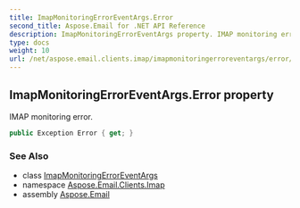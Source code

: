 ```yaml
---
title: ImapMonitoringErrorEventArgs.Error
second_title: Aspose.Email for .NET API Reference
description: ImapMonitoringErrorEventArgs property. IMAP monitoring error
type: docs
weight: 10
url: /net/aspose.email.clients.imap/imapmonitoringerroreventargs/error/
---
```

## ImapMonitoringErrorEventArgs.Error property

IMAP monitoring error.

```csharp
public Exception Error { get; }
```

### See Also

* class [ImapMonitoringErrorEventArgs](../)
* namespace [Aspose.Email.Clients.Imap](../../imapmonitoringerroreventargs/)
* assembly [Aspose.Email](../../../)


